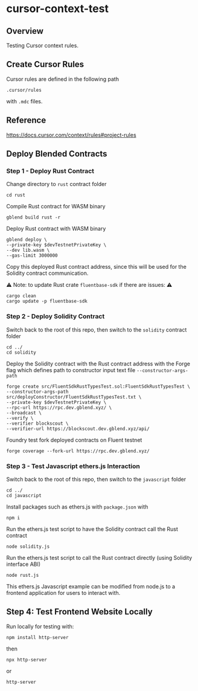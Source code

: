 # cursor-context-test

## Overview

Testing Cursor context rules.

## Create Cursor Rules

Cursor rules are defined in the following path

```shell
.cursor/rules
```

with `.mdc` files.

## Reference 

https://docs.cursor.com/context/rules#project-rules

## Deploy Blended Contracts

### Step 1 - Deploy Rust Contract

Change directory to `rust` contract folder

```shell
cd rust
```

Compile Rust contract for WASM binary 

```shell
gblend build rust -r
```

Deploy Rust contract with WASM binary

```shell
gblend deploy \
--private-key $devTestnetPrivateKey \
--dev lib.wasm \
--gas-limit 3000000
```

Copy this deployed Rust contract address, 
since this will be used for the Solidity contract communication.

⚠️ Note: to update Rust crate `fluentbase-sdk` if there are issues: ⚠️

```shell
cargo clean
cargo update -p fluentbase-sdk
```

### Step 2 - Deploy Solidity Contract

Switch back to the root of this repo, then switch to the `solidity` contract folder

```shell
cd ../
cd solidity
```

Deploy the Solidity contract with the Rust contract address 
with the Forge flag which defines path to constructor input text file `--constructor-args-path`

```shell
forge create src/FluentSdkRustTypesTest.sol:FluentSdkRustTypesTest \
--constructor-args-path src/deployConstructor/FluentSdkRustTypesTest.txt \
--private-key $devTestnetPrivateKey \
--rpc-url https://rpc.dev.gblend.xyz/ \
--broadcast \
--verify \
--verifier blockscout \
--verifier-url https://blockscout.dev.gblend.xyz/api/
```

Foundry test fork deployed contracts on Fluent testnet 

```shell
forge coverage --fork-url https://rpc.dev.gblend.xyz/
```

### Step 3 - Test Javascript ethers.js Interaction

Switch back to the root of this repo, then switch to the `javascript` folder

```shell
cd ../
cd javascript
```

Install packages such as ethers.js with `package.json` with

```shell
npm i
```

Run the ethers.js test script to have the Solidity contract call the Rust contract

```shell
node solidity.js
```

Run the ethers.js test script to call the Rust contract directly (using Solidity interface ABI)

```shell
node rust.js
```

This ethers.js Javascript example can be 
modified from node.js to a frontend application for users to interact with.

## Step 4: Test Frontend Website Locally

Run locally for testing with:

```shell
npm install http-server
```

then

```shell
npx http-server
```

or

```shell
http-server
```